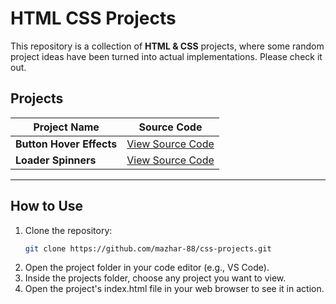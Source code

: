 # HTML CSS Projects

This repository is a collection of **HTML & CSS** projects, where some random project ideas have been turned into actual implementations. Please check it out.

## Projects

| Project Name             | Source Code |
|--------------------------|-------------|
| **Button Hover Effects** | [View Source Code](projects/button-hover/) |
| **Loader Spinners**      | [View Source Code](projects/loader-spinner/) |
---

## How to Use
1. Clone the repository:
   ```bash
   git clone https://github.com/mazhar-88/css-projects.git
2. Open the project folder in your code editor (e.g., VS Code).
3. Inside the projects folder, choose any project you want to view.
4. Open the project's index.html file in your web browser to see it in action.
